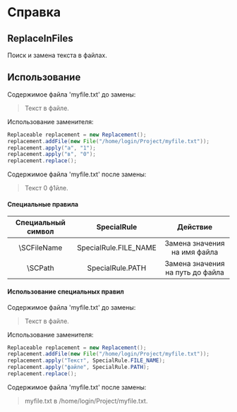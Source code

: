 # Справка
## ReplaceInFiles
Поиск и замена текста в файлах.

## Использование
Содержимое файла 'myfile.txt' до замены:

> Текст в файле.

Использование заменителя:
```java
Replaceable replacement = new Replacement();
replacement.addFile(new File("/home/login/Project/myfile.txt"));
replacement.apply("а", "1");
replacement.apply("в", "0");
replacement.replace();
```

Содержимое файла 'myfile.txt' после замены:

> Текст 0 ф1йле.

#### Специальные правила
| Специальный символ |       SpecialRule       |              Действие              |
|:------------------:|:-----------------------:|:----------------------------------:|
|    \\SCFileName    |  SpecialRule.FILE_NAME  |    Замена значения на имя файла    |
|      \\SCPath      |    SpecialRule.PATH     |  Замена значения на путь до файла  |

#### Использование специальных правил
Содержимое файла 'myfile.txt' до замены:

> Текст в файле.

Использование заменителя:
```java
Replaceable replacement = new Replacement();
replacement.addFile(new File("/home/login/Project/myfile.txt"));
replacement.apply("Текст", SpecialRule.FILE_NAME);
replacement.apply("файле", SpecialRule.PATH);
replacement.replace();
```

Содержимое файла 'myfile.txt' после замены:

> myfile.txt в /home/login/Project/myfile.txt.
